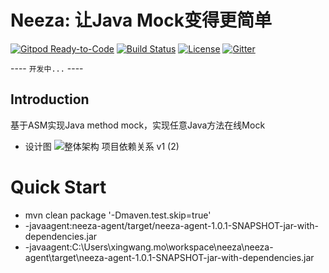# Neeza: 让Java Mock变得更简单
[![Gitpod Ready-to-Code](https://img.shields.io/badge/Gitpod-Ready--to--Code-blue?logo=gitpod)](https://gitpod.io/#https://github.com/hotspacode/neeza) 
[![Build Status](https://travis-ci.org/hotspacode/neeza.svg?branch=master)](https://travis-ci.org/hotspacode/neeza)
[![License](https://img.shields.io/badge/license-Apache%202-4EB1BA.svg)](https://www.apache.org/licenses/LICENSE-2.0.html)
[![Gitter](https://badges.gitter.im/hotspacode/neeza.svg)](https://gitter.im/hotspacode/neeza)


---- `开发中...` ----

## Introduction

基于ASM实现Java method mock，实现任意Java方法在线Mock

- 设计图
![整体架构 项目依赖关系 v1 (2)](https://imgkr.cn-bj.ufileos.com/5a7fea96-d1fd-45e2-8645-8637de27f467.png)





# Quick Start

- mvn clean package '-Dmaven.test.skip=true'
- -javaagent:neeza-agent/target/neeza-agent-1.0.1-SNAPSHOT-jar-with-dependencies.jar
- -javaagent:C:\Users\xingwang.mo\workspace\neeza\neeza-agent\target\neeza-agent-1.0.1-SNAPSHOT-jar-with-dependencies.jar






